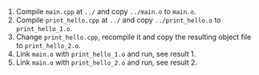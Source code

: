 1. Compile `main.cpp` at `../` and copy `../main.o` to `main.o`.
2. Compile `print_hello.cpp` at `../` and copy `../print_hello.o` to `print_hello_1.o`.
3. Change `print_hello.cpp`, recompile it and copy the resulting object file to `print_hello_2.o`.
4. Link `main.o` with `print_hello_1.o` and run, see result 1.
5. Link `main.o` with `print_hello_2.o` and run, see result 2.
